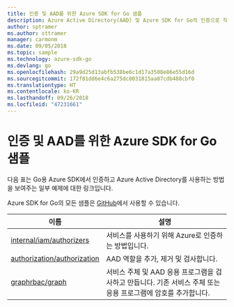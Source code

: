 ```yaml
---
title: 인증 및 AAD를 위한 Azure SDK for Go 샘플
description: Azure Active Directory(AAD) 및 Azure SDK for Go의 인증으로 작업하기 위해 선택한 샘플입니다.
author: sptramer
ms.author: sttramer
manager: carmonm
ms.date: 09/05/2018
ms.topic: sample
ms.technology: azure-sdk-go
ms.devlang: go
ms.openlocfilehash: 29a9d25d13abfb538be6c1d17a3508e86e55d16d
ms.sourcegitcommit: 172f81dd6e4c6a275dc8031815aa87cdb488cbf0
ms.translationtype: HT
ms.contentlocale: ko-KR
ms.lasthandoff: 09/26/2018
ms.locfileid: "47231661"
---
```

# <a name="azure-sdk-for-go-samples-for-authentication-and-aad"></a>인증 및 AAD를 위한 Azure SDK for Go 샘플

다음 표는 Go용 Azure SDK에서 인증하고 Azure Active Directory를 사용하는 방법을 보여주는 일부 예제에 대한 링크입니다.

Azure SDK for Go의 모든 샘플은 [GitHub](https://github.com/Azure-Samples/azure-sdk-for-go-samples)에서 사용할 수 있습니다.

| 이름 | 설명 |
|------|-------------|
| [internal/iam/authorizers](https://github.com/Azure-Samples/azure-sdk-for-go-samples/blob/master/internal/iam/authorizers.go) | 서비스를 사용하기 위해 Azure로 인증하는 방법입니다. |
| [authorization/authorization](https://github.com/Azure-Samples/azure-sdk-for-go-samples/blob/master/authorization/authorization.go) | AAD 역할을 추가, 제거 및 검사합니다. |
| [graphrbac/graph](https://github.com/Azure-Samples/azure-sdk-for-go-samples/blob/master/graphrbac/graph.go) | 서비스 주체 및 AAD 응용 프로그램을 검사하고 만듭니다. 기존 서비스 주체 또는 응용 프로그램에 암호를 추가합니다. |
